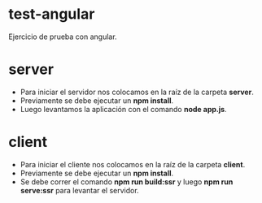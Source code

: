 # test-angular
Ejercicio de prueba con angular.

# server
- Para iniciar el servidor nos colocamos en la raíz de la carpeta **server**.
- Previamente se debe ejecutar un **npm install**.
- Luego levantamos la aplicación con el comando **node app.js**.

# client
- Para iniciar el cliente nos colocamos en la raíz de la carpeta **client**.
- Previamente se debe ejecutar un **npm install**.
- Se debe correr el comando **npm run build:ssr** y luego **npm run serve:ssr** para levantar el servidor.
